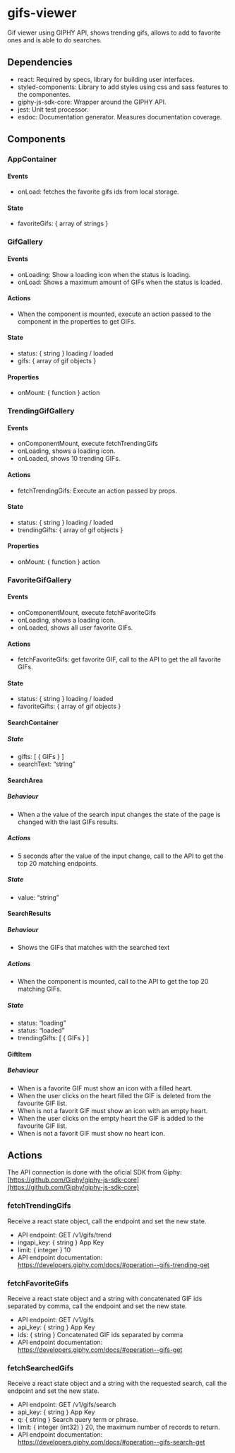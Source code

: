 
# gifs-viewer
Gif viewer using GIPHY API, shows trending gifs, allows to add to favorite ones and is able to do searches.

## Dependencies
-   react: Required by specs, library for building user interfaces.
-   styled-components: Library to add styles using css and sass features to the componentes.
-   giphy-js-sdk-core: Wrapper around the GIPHY API.
-   jest: Unit test processor.
-   esdoc: Documentation generator. Measures documentation coverage.

## Components
### AppContainer
#### Events
-   onLoad: fetches the favorite gifs ids from local storage.

#### State
-   favoriteGifs: { array of strings }

### GifGallery
#### Events
-   onLoading: Show a loading icon when the status is loading.
-   onLoad: Shows a maximum amount of GIFs when the status is loaded.
    

#### Actions
-   When the component is mounted, execute an action passed to the component in the properties to get GIFs.

#### State
-   status: { string } loading / loaded
-   gifs: { array of gif objects }

#### Properties
-   onMount: { function } action

### TrendingGifGallery
#### Events
-   onComponentMount, execute fetchTrendingGifs
-   onLoading, shows a loading icon.
-   onLoaded, shows 10 trending GIFs.
    

#### Actions
-   fetchTrendingGifs: Execute an action passed by props.

#### State
-   status: { string } loading / loaded
-   trendingGifts: { array of gif objects }
    

#### Properties
-   onMount: { function } action

### FavoriteGifGallery
#### Events
-   onComponentMount, execute fetchFavoriteGifs
-   onLoading, shows a loading icon.
-   onLoaded, shows all user favorite GIFs.

#### Actions
-   fetchFavoriteGifs: get favorite GIF, call to the API to get the all favorite GIFs.

#### State
-   status: { string } loading / loaded
-   favoriteGifts: { array of gif objects }

#### SearchContainer
##### State
-   gifts: [ { GIFs } ]
-   searchText: “string”

#### SearchArea
##### Behaviour
-   When a the value of the search input changes the state of the page is changed with the last GIFs results.

##### Actions
-   5 seconds after the value of the input change, call to the API to get the top 20 matching endpoints.

##### State
-   value: “string”

#### SearchResults
##### Behaviour
-   Shows the GIFs that matches with the searched text

##### Actions
-   When the component is mounted, call to the API to get the top 20 matching GIFs.

##### State
-   status: “loading”
-   status: “loaded”
-   trendingGifts: [ { GIFs } ]

#### GiftItem
##### Behaviour
-   When is a favorite GIF must show an icon with a filled heart.
-   When the user clicks on the heart filled the GIF is deleted from the favourite GIF list.
-   When is not a favorit GIF must show an icon with an empty heart.
-   When the user clicks on the empty heart the GIF is added to the favourite GIF list.
-   When is not a favorit GIF must show no heart icon.
    
## Actions
The API connection is done with the oficial SDK from Giphy: [https://github.com/Giphy/giphy-js-sdk-core](https://github.com/Giphy/giphy-js-sdk-core)

### fetchTrendingGifs
Receive a react state object, call the endpoint and set the new state.

-   API endpoint: GET /v1/gifs/trend
-   ingapi_key: { string } App Key
-   limit: { integer } 10
-   API endpoint documentation: https://developers.giphy.com/docs/#operation--gifs-trending-get
    

### fetchFavoriteGifs
Receive a react state object and a string with concatenated GIF ids separated by comma, call the endpoint and set the new state.

-   API endpoint: GET /v1/gifs
-   api_key: { string } App Key
-   ids: { string } Concatenated GIF ids separated by comma
-   API endpoint documentation: https://developers.giphy.com/docs/#operation--gifs-get
    
### fetchSearchedGifs
Receive a react state object and a string with the requested search, call the endpoint and set the new state.

-   API endpoint: GET /v1/gifs/search
-   api_key: { string } App Key
-   q: { string } Search query term or phrase.
-   limit: { integer (int32) } 20, the maximum number of records to return.
-   API endpoint documentation: https://developers.giphy.com/docs/#operation--gifs-search-get
